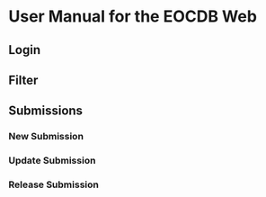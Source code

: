 # User Manual for the EOCDB Web

## Login

## Filter

## Submissions

### New Submission

### Update Submission

### Release Submission

